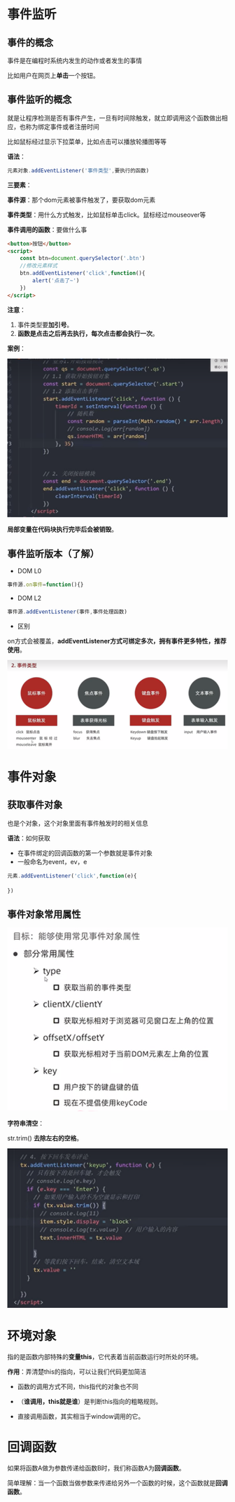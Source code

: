 # 事件监听

## **事件的概念**

事件是在编程时系统内发生的动作或者发生的事情

比如用户在网页上**单击**一个按钮。

## 事件监听的概念

就是让程序检测是否有事件产生，一旦有时间除触发，就立即调用这个函数做出相应，也称为绑定事件或者注册时间

比如鼠标经过显示下拉菜单，比如点击可以播放轮播图等等

**语法**：

```js
元素对象.addEventListener('事件类型',要执行的函数)
```

**三要素**：

**事件源**：那个dom元素被事件触发了，要获取dom元素

**事件类型**：用什么方式触发，比如鼠标单击click。鼠标经过mouseover等

**事件调用的函数**：要做什么事

```html
<button>按钮</button>
<script>
    const btn=document.querySelector('.btn')
    //修改元素样式
    btn.addEventListener('click',function(){
        alert('点击了~')
    })
</script>
```

**注意**：

1. 事件类型要**加引号**。
2. **函数是点击之后再去执行，每次点击都会执行一次**。

**案例**：

![事件监听案例](.\图片\事件监听案例.png)

**局部变量在代码块执行完毕后会被销毁**。

## 事件监听版本（了解）

- DOM L0

```js
事件源.on事件=function(){}
```

- DOM L2

```js
事件源.addEventListener(事件,事件处理函数)
```

- 区别

on方式会被覆盖，**addEventListener方式可绑定多次，拥有事件更多特性，推荐使用**。

![事件类型](.\图片\事件类型.png)

# 事件对象

## 获取事件对象

也是个对象，这个对象里面有事件触发时的相关信息

**语法**：如何获取

- 在事件绑定的回调函数的第一个参数就是事件对象
- 一般命名为event，ev，e

```js
元素.addEventListener('click',function(e){

})
```

## 事件对象常用属性

![事件对象属性](.\图片\事件对象属性.png)

**字符串清空**：

str.trim()   **去除左右的空格**。

![遇到用户打的好多空格](.\图片\遇到用户打的好多空格.png)

# 环境对象

指的是函数内部特殊的**变量this**，它代表着当前函数运行时所处的环境。

**作用**：弄清楚this的指向，可以让我们代码更加简洁

- 函数的调用方式不同，this指代的对象也不同
- （**谁调用，this就是谁**）是判断this指向的粗略规则。

- 直接调用函数，其实相当于window调用的它。

# 回调函数

如果将函数A做为参数传递给函数B时，我们称函数A为**回调函数**。

简单理解：当一个函数当做参数来传递给另外一个函数的时候，这个函数就是**回调函数**。